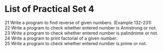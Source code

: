 # List of Practical Set 4 

21 	Write a program to find reverse of given numbers. (Example 132-231)  
22 	Write a program to check whether entered number is Armstrong or not.     
23 	Write a program to check whether entered number is palindrome or not.   
24 	Write a program to print factorial of a given number.   
25 	Write a program to check whether entered number is prime or not.     
